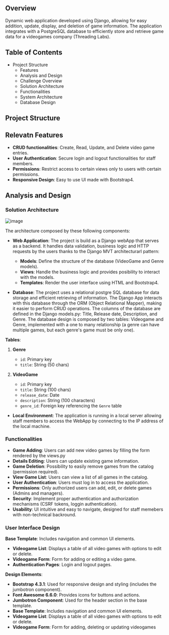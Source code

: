 
Overview
--------

Dynamic web application developed using Django, allowing for easy addition, update, display, and deletion of game information. The application integrates with a PostgreSQL database to efficiently store and retrieve game data for a videogames company (Threading Labs).

Table of Contents
-----------------

- Project Structure
  - Features
  - Analysis and Design
  - Challenge Overview
  - Solution Architecture
  - Functionalities
  - System Architecture
  - Database Design

Project Structure
-----------------


Relevatn Features
--------

- **CRUD functionalities**: Create, Read, Update, and Delete video game entries.
- **User Authentication**: Secure login and logout functionalities for staff members.
- **Permissions**: Restrict access to certain views only to users with certain permissions.
- **Responsive Design**: Easy to use UI made with Bootstrap4.


Analysis and Design
-------------------

### Solution Architecture

![image](https://github.com/user-attachments/assets/496a4afa-7767-429f-871e-cc012faa441a)

The architecture composed by these following components:

- **Web Application**: The project is build as a Django webApp that serves as a backend. It handles data validation, business logic
  and HTTP requests by the users thanks to the Django MVT architecturarl pattern:
  
  - **Models**: Define the structure of the database (VideoGame and Genre models).
  - **Views**: Handle the business logic and provides posibility to interact with the models.
  - **Templates**: Render the user interface using HTML and Bootstrap4.

- **Database**: The project uses a relational postgre SQL database for data storage and efficient retrieving of information. The Django App interacts with this database
  through the ORM (Object Relational Mapper), making it easier to perform CRUD operations. The columns of the database are defined in the Django models.py: Title, Release date, Description,
  and Genre. The database design is composed by two tables: Videogame and Genre, implemented with a one to many relationship (a genre can have multiple games, but each genre's game must be only one).

**Tables**:

1. **Genre**
   - `id`: Primary key
   - `title`: String (50 chars)

2. **VideoGame**
   - `id`: Primary key
   - `title`: String (100 chars)
   - `release_date`: Date
   - `description`: String (100 characters)
   - `genre_id`: Foreign key referencing the `Genre` table
  
  
- **Local Environment**: The application is running in a local server allowing staff members to access the WebApp by connecting to the IP address of the local machine.

### Functionalities

- **Game Adding**: Users can add new video games by filling the form rendered by the views.py
- **Details Editing**: Users can update existing game information.
- **Game Deletion**: Possibility to easily remove games from the catalog (permission required).
- **View Game List**: Users can view a list of all games in the catalog.
- **User Authentication**: Users must log in to access the application.
- **Permissions**: Only authorized users can add, edit, or delete games (Admins and managers).
- **Security**: Implement proper authentication and authorization mechanisms (CSRF tokens, loggin authentication).
- **Usability**: UI intuitive and easy to navigate, designed for staff memebers with non-technical backround.


### User Interface Design
 **Base Template**: Includes navigation and common UI elements.
- **Videogame List**: Displays a table of all video games with options to edit or delete.
- **Videogame Form**: Form for adding or editing a video game.
- **Authentication Pages**: Login and logout pages.

**Design Elements**:

- **Bootstrap 4.3.1**: Used for responsive design and styling (includes the jumbotron component).
- **Font Awesome 6.6.0**: Provides icons for buttons and actions.
- **Jumbotron Component**: Used for the header section in the base template.
- **Base Template**: Includes navigation and common UI elements.
- **Videogame List**: Displays a table of all video games with options to edit or delete.
- **Videogame Form**: Form for adding, deleting or updating videogames
